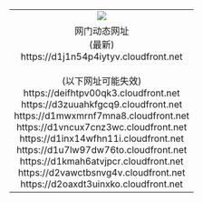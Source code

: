 ﻿<table>
  <tr></tr>
  <tr><td colspan=2 align=center><img src="https://d1j1n54p4iytyv.cloudfront.net/Up/oGate.jpg" /></td></tr>
  <tr><td colspan=2 align=center>网门动态网址<br/>(最新)
<br>https://d1j1n54p4iytyv.cloudfront.net
<br/><br/>(以下网址可能失效)
<br>https://deifhtpv00qk3.cloudfront.net
<br>https://d3zuuahkfgcq9.cloudfront.net
<br>https://d1mwxmrnf7mna8.cloudfront.net
<br>https://d1vncux7cnz3wc.cloudfront.net
<br>https://d1inx14wfhn11i.cloudfront.net
<br>https://d1u7lw97dw76to.cloudfront.net
<br>https://d1kmah6atvjpcr.cloudfront.net
<br>https://d2vawctbsnvg4v.cloudfront.net
<br>https://d2oaxdt3uinxko.cloudfront.net
    </td>
  </tr>
</table>

